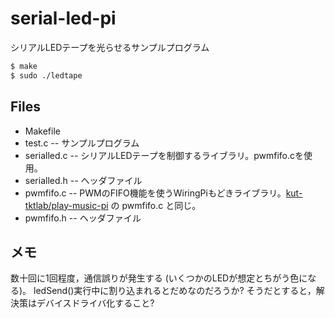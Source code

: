 # serial-led-pi

シリアルLEDテープを光らせるサンプルプログラム

```sh
$ make
$ sudo ./ledtape
```

## Files
  - Makefile
  - test.c -- サンプルプログラム
  - serialled.c -- シリアルLEDテープを制御するライブラリ。pwmfifo.cを使用。
  - serialled.h -- ヘッダファイル
  - pwmfifo.c -- PWMのFIFO機能を使うWiringPiもどきライブラリ。[kut-tktlab/play-music-pi](https://github.com/kut-tktlab/play-music-pi/) の pwmfifo.c と同じ。
  - pwmfifo.h -- ヘッダファイル

## メモ

数十回に1回程度，通信誤りが発生する (いくつかのLEDが想定とちがう色になる)。
ledSend()実行中に割り込まれるとだめなのだろうか?
そうだとすると，解決策はデバイスドライバ化すること?
